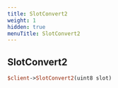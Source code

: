 ```yaml
---
title: SlotConvert2
weight: 1
hidden: true
menuTitle: SlotConvert2
---
```

## SlotConvert2
```perl
$client->SlotConvert2(uint8 slot)
```